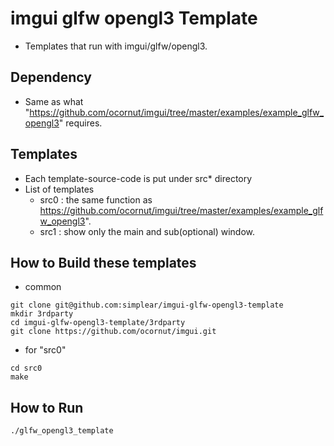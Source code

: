 # imgui glfw opengl3 Template

- Templates that run with imgui/glfw/opengl3.

## Dependency
- Same as what "https://github.com/ocornut/imgui/tree/master/examples/example_glfw_opengl3" requires.

## Templates
- Each template-source-code is put under src* directory 
- List of templates
    - src0 : the same function as https://github.com/ocornut/imgui/tree/master/examples/example_glfw_opengl3".
    - src1 : show only the main and sub(optional) window.

## How to Build these templates
- common 

```
git clone git@github.com:simplear/imgui-glfw-opengl3-template
mkdir 3rdparty
cd imgui-glfw-opengl3-template/3rdparty
git clone https://github.com/ocornut/imgui.git
```

- for "src0"

```
cd src0
make
```

## How to Run

```
./glfw_opengl3_template
```
